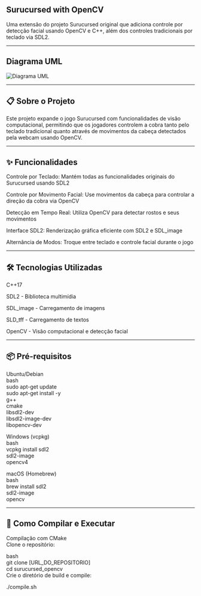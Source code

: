 ## Surucursed with OpenCV

Uma extensão do projeto Surucursed original que adiciona controle por detecção facial usando OpenCV e C++, além dos controles tradicionais por teclado via SDL2.
 
--- 

## Diagrama UML
![Diagrama UML](.png)

---

## 📋 Sobre o Projeto
Este projeto expande o jogo Surucursed com funcionalidades de visão computacional, permitindo que os jogadores controlem a cobra tanto pelo teclado tradicional quanto através de movimentos da cabeça detectados pela webcam usando OpenCV.

---

## ✨ Funcionalidades
Controle por Teclado: Mantém todas as funcionalidades originais do Surucursed usando SDL2

Controle por Movimento Facial: Use movimentos da cabeça para controlar a direção da cobra via OpenCV

Detecção em Tempo Real: Utiliza OpenCV para detectar rostos e seus movimentos

Interface SDL2: Renderização gráfica eficiente com SDL2 e SDL_image

Alternância de Modos: Troque entre teclado e controle facial durante o jogo

---

## 🛠️ Tecnologias Utilizadas
C++17

SDL2 - Biblioteca multimídia

SDL_image - Carregamento de imagens

SLD_tff - Carregamento de textos

OpenCV - Visão computacional e detecção facial

--- 

## 📦 Pré-requisitos
Ubuntu/Debian\
bash\
sudo apt-get update\
sudo apt-get install -y \
    g++ \
    cmake \
    libsdl2-dev \
    libsdl2-image-dev \
    libopencv-dev


Windows (vcpkg)\
bash\
vcpkg install sdl2\
sdl2-image \
opencv4

macOS (Homebrew)\
bash\
brew install sdl2 \
sdl2-image \
opencv

---

## 🚀 Como Compilar e Executar
Compilação com CMake\
Clone o repositório:

bash\
git clone [URL_DO_REPOSITORIO]\
cd surucursed_opencv\
Crie o diretório de build e compile:

./compile.sh
